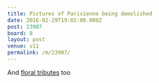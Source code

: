```yaml
---
title: Pictures of Parisienne being demolished
date: 2016-02-29T19:02:00.000Z
post: 23907
board: 8
layout: post
venue: v11
permalink: /m/23907/
---
```

And <a href="http://www.kentonline.co.uk/folkestone/news/tributes-paid-former-nightclub-91789/?utm_source=twitterfeed&utm_medium=twitter">floral tributes</a> too
